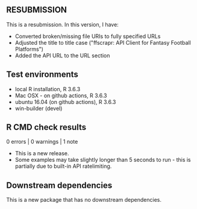 ## RESUBMISSION

This is a resubmission. In this version, I have: 
* Converted broken/missing file URIs to fully specified URLs
* Adjusted the title to title case ("ffscrapr: API Client for Fantasy Football Platforms")
* Added the API URL to the URL section

## Test environments
* local R installation, R 3.6.3
* Mac OSX - on github actions, R 3.6.3
* ubuntu 16.04 (on github actions), R 3.6.3
* win-builder (devel)

## R CMD check results

0 errors | 0 warnings | 1 note

* This is a new release.
* Some examples may take slightly longer than 5 seconds to run - this is partially due to built-in API ratelimiting.

## Downstream dependencies
This is a new package that has no downstream dependencies.
